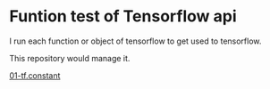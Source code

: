 # Funtion test of Tensorflow api

I run each function or object of tensorflow to get used to tensorflow. 

This repository would manage it. 

 [01-tf.constant](https://nbviewer.jupyter.org/github/hyunyoung2/hyunyoung2_Machine_Learning/blob/master/Tutorial/Tensorflow/00.Function_Test/01_tf.constant.ipynb)
